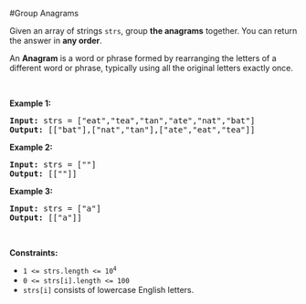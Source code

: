 #Group Anagrams
<p>Given an array of strings <code>strs</code>, group <strong>the anagrams</strong> together. You can return the answer in <strong>any order</strong>.</p>
<p>An <strong>Anagram</strong> is a word or phrase formed by rearranging the letters of a different word or phrase, typically using all the original letters exactly once.</p>
<p> </p>
<p><strong class="example">Example 1:</strong></p>
<pre><strong>Input:</strong> strs = ["eat","tea","tan","ate","nat","bat"]
<strong>Output:</strong> [["bat"],["nat","tan"],["ate","eat","tea"]]
</pre><p><strong class="example">Example 2:</strong></p>
<pre><strong>Input:</strong> strs = [""]
<strong>Output:</strong> [[""]]
</pre><p><strong class="example">Example 3:</strong></p>
<pre><strong>Input:</strong> strs = ["a"]
<strong>Output:</strong> [["a"]]
</pre>
<p> </p>
<p><strong>Constraints:</strong></p>
<ul>
<li><code>1 &lt;= strs.length &lt;= 10<sup>4</sup></code></li>
<li><code>0 &lt;= strs[i].length &lt;= 100</code></li>
<li><code>strs[i]</code> consists of lowercase English letters.</li>
</ul>
